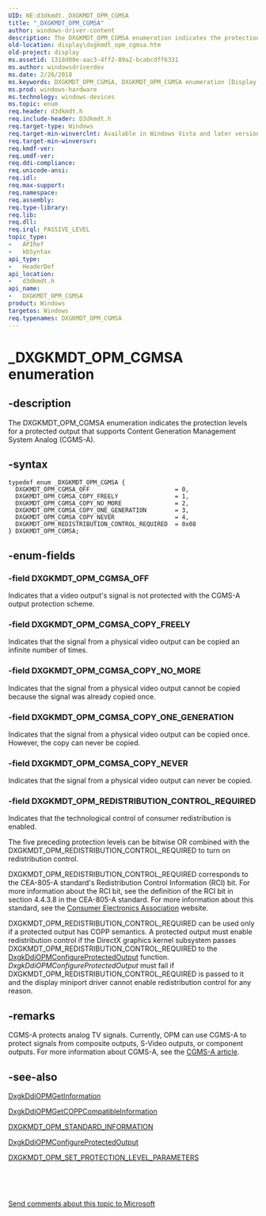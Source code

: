 ```yaml
---
UID: NE:d3dkmdt._DXGKMDT_OPM_CGMSA
title: "_DXGKMDT_OPM_CGMSA"
author: windows-driver-content
description: The DXGKMDT_OPM_CGMSA enumeration indicates the protection levels for a protected output that supports Content Generation Management System Analog (CGMS-A).
old-location: display\dxgkmdt_opm_cgmsa.htm
old-project: display
ms.assetid: 1318d00e-aac3-4ff2-89a2-bcabcdff6331
ms.author: windowsdriverdev
ms.date: 2/26/2018
ms.keywords: DXGKMDT_OPM_CGMSA, DXGKMDT_OPM_CGMSA enumeration [Display Devices], DXGKMDT_OPM_CGMSA_COPY_FREELY, DXGKMDT_OPM_CGMSA_COPY_NEVER, DXGKMDT_OPM_CGMSA_COPY_NO_MORE, DXGKMDT_OPM_CGMSA_COPY_ONE_GENERATION, DXGKMDT_OPM_CGMSA_OFF, DXGKMDT_OPM_REDISTRIBUTION_CONTROL_REQUIRED, DmEnums_94737355-e3ff-4e00-9dbe-9d954e462f54.xml, _DXGKMDT_OPM_CGMSA, d3dkmdt/DXGKMDT_OPM_CGMSA, d3dkmdt/DXGKMDT_OPM_CGMSA_COPY_FREELY, d3dkmdt/DXGKMDT_OPM_CGMSA_COPY_NEVER, d3dkmdt/DXGKMDT_OPM_CGMSA_COPY_NO_MORE, d3dkmdt/DXGKMDT_OPM_CGMSA_COPY_ONE_GENERATION, d3dkmdt/DXGKMDT_OPM_CGMSA_OFF, d3dkmdt/DXGKMDT_OPM_REDISTRIBUTION_CONTROL_REQUIRED, display.dxgkmdt_opm_cgmsa
ms.prod: windows-hardware
ms.technology: windows-devices
ms.topic: enum
req.header: d3dkmdt.h
req.include-header: D3dkmdt.h
req.target-type: Windows
req.target-min-winverclnt: Available in Windows Vista and later versions of the Windows operating systems.
req.target-min-winversvr: 
req.kmdf-ver: 
req.umdf-ver: 
req.ddi-compliance: 
req.unicode-ansi: 
req.idl: 
req.max-support: 
req.namespace: 
req.assembly: 
req.type-library: 
req.lib: 
req.dll: 
req.irql: PASSIVE_LEVEL
topic_type:
-	APIRef
-	kbSyntax
api_type:
-	HeaderDef
api_location:
-	d3dkmdt.h
api_name:
-	DXGKMDT_OPM_CGMSA
product: Windows
targetos: Windows
req.typenames: DXGKMDT_OPM_CGMSA
---
```


# _DXGKMDT_OPM_CGMSA enumeration


## -description


The DXGKMDT_OPM_CGMSA enumeration indicates the protection levels for a protected output that supports Content Generation Management System Analog (CGMS-A). 


## -syntax


````
typedef enum _DXGKMDT_OPM_CGMSA { 
  DXGKMDT_OPM_CGMSA_OFF                        = 0,
  DXGKMDT_OPM_CGMSA_COPY_FREELY                = 1,
  DXGKMDT_OPM_CGMSA_COPY_NO_MORE               = 2,
  DXGKMDT_OPM_CGMSA_COPY_ONE_GENERATION        = 3,
  DXGKMDT_OPM_CGMSA_COPY_NEVER                 = 4,
  DXGKMDT_OPM_REDISTRIBUTION_CONTROL_REQUIRED  = 0x08
} DXGKMDT_OPM_CGMSA;
````


## -enum-fields




### -field DXGKMDT_OPM_CGMSA_OFF

Indicates that a video output's signal is not protected with the CGMS-A output protection scheme. 


### -field DXGKMDT_OPM_CGMSA_COPY_FREELY

Indicates that the signal from a physical video output can be copied an infinite number of times. 


### -field DXGKMDT_OPM_CGMSA_COPY_NO_MORE

Indicates that the signal from a physical video output cannot be copied because the signal was already copied once. 


### -field DXGKMDT_OPM_CGMSA_COPY_ONE_GENERATION

Indicates that the signal from a physical video output can be copied once. However, the copy can never be copied. 


### -field DXGKMDT_OPM_CGMSA_COPY_NEVER

Indicates that the signal from a physical video output can never be copied. 


### -field DXGKMDT_OPM_REDISTRIBUTION_CONTROL_REQUIRED

Indicates that the technological control of consumer redistribution is enabled. 

The five preceding protection levels can be bitwise OR combined  with the DXGKMDT_OPM_REDISTRIBUTION_CONTROL_REQUIRED to turn on redistribution control. 

DXGKMDT_OPM_REDISTRIBUTION_CONTROL_REQUIRED corresponds to the CEA-805-A standard's Redistribution Control Information (RCI) bit. For more information about the RCI bit, see the definition of the RCI bit in section 4.4.3.8 in the CEA-805-A standard. For more information about this standard, see the <a href="http://go.microsoft.com/fwlink/p/?linkid=71276">Consumer Electronics Association</a> website. 

DXGKMDT_OPM_REDISTRIBUTION_CONTROL_REQUIRED can be used only if a protected output has COPP semantics. A protected output must enable redistribution control if the DirectX graphics kernel subsystem passes DXGKMDT_OPM_REDISTRIBUTION_CONTROL_REQUIRED to the <a href="..\dispmprt\nc-dispmprt-dxgkddi_opm_configure_protected_output.md">DxgkDdiOPMConfigureProtectedOutput</a> function. <i>DxgkDdiOPMConfigureProtectedOutput</i> must fail if DXGKMDT_OPM_REDISTRIBUTION_CONTROL_REQUIRED is passed to it and the display miniport driver cannot enable redistribution control for any reason. 


## -remarks



CGMS-A protects analog TV signals. Currently, OPM can use CGMS-A to protect signals from composite outputs, S-Video outputs, or component outputs. For more information about CGMS-A, see the <a href="http://go.microsoft.com/fwlink/p/?linkid=70568">CGMS-A article</a>. 




## -see-also

<a href="..\dispmprt\nc-dispmprt-dxgkddi_opm_get_information.md">DxgkDdiOPMGetInformation</a>



<a href="..\dispmprt\nc-dispmprt-dxgkddi_opm_get_copp_compatible_information.md">DxgkDdiOPMGetCOPPCompatibleInformation</a>



<a href="..\d3dkmdt\ns-d3dkmdt-_dxgkmdt_opm_standard_information.md">DXGKMDT_OPM_STANDARD_INFORMATION</a>



<a href="..\dispmprt\nc-dispmprt-dxgkddi_opm_configure_protected_output.md">DxgkDdiOPMConfigureProtectedOutput</a>



<a href="..\d3dkmdt\ns-d3dkmdt-_dxgkmdt_opm_set_protection_level_parameters.md">DXGKMDT_OPM_SET_PROTECTION_LEVEL_PARAMETERS</a>



 

 

<a href="mailto:wsddocfb@microsoft.com?subject=Documentation%20feedback [display\display]:%20DXGKMDT_OPM_CGMSA enumeration%20 RELEASE:%20(2/26/2018)&amp;body=%0A%0APRIVACY STATEMENT%0A%0AWe use your feedback to improve the documentation. We don't use your email address for any other purpose, and we'll remove your email address from our system after the issue that you're reporting is fixed. While we're working to fix this issue, we might send you an email message to ask for more info. Later, we might also send you an email message to let you know that we've addressed your feedback.%0A%0AFor more info about Microsoft's privacy policy, see http://privacy.microsoft.com/en-us/default.aspx." title="Send comments about this topic to Microsoft">Send comments about this topic to Microsoft</a>

